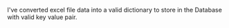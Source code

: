 I've converted excel file data into a valid dictionary to store in the Database with valid key value pair.


